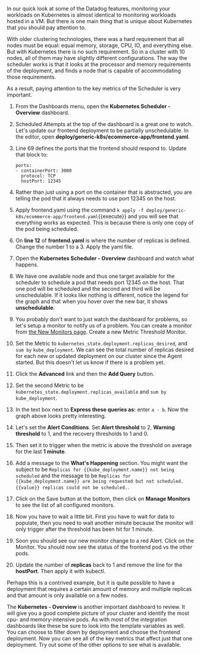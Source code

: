 

In our quick look at some of the Datadog features, monitoring your workloads on Kubernetes is almost identical to monitoring workloads hosted in a VM. But there is one main thing that is unique about Kubernetes that you should pay attention to. 

With older clustering technologies, there was a hard requirement that all nodes must be equal: equal memory, storage, CPU, IO, and everything else. But with Kubernetes there is no such requirement. So in a cluster with 10 nodes, all of them may have slightly different configurations. The way the scheduler works is that it looks at the processor and memory requirements of the deployment, and finds a node that is capable of accommodating those requirements. 

  As a result, paying attention to the key metrics of the Scheduler is very important. 

1.  From the Dashboards menu, open the **Kubernetes Scheduler - Overview** dashboard. 
1.  Scheduled Attempts at the top of the dashboard is a great one to watch. Let's update our frontend deployment to be partially unschedulable. In the editor, open **deploy/generic-k8s/ecommerce-app/frontend.yaml**.
2.  Line 69 defines the ports that the frontend should respond to. Update that block to:
    
        ports:
        - containerPort: 3000
          protocol: TCP
          hostPort: 12345
3.  Rather than just using a port on the container that is abstracted, you are telling the pod that it always needs to use port 12345 on the host.
4.  Apply frontend.yaml using the command `k apply -f deploy/generic-k8s/ecommerce-app/frontend.yaml`{{execute}} and you will see that everything works as expected. This is because there is only one copy of the pod being scheduled. 
5.  On **line 12** of **frontend.yaml** is where the number of replicas is defined. Change the number 1 to a 3. Apply the yaml file. 
6.  Open the **Kubernetes Scheduler - Overview** dashboard and watch what happens. 
7.  We have one available node and thus one target available for the scheduler to schedule a pod that needs port 12345 on the host. That one pod will be scheduled and the second and third will be unschedulable. If it looks like nothing is different, notice the legend for the graph and that when you hover over the new bar, it shows **unschedulable**.
8.  You probably don't want to just watch the dashboard for problems, so let's setup a monitor to notify us of a problem. You can create a monitor from <a href="https://app.datadoghq.com/monitors#/create" target="_datadog">the New Monitors page</a>. Create a new Metric Threshold Monitor. 
9.  Set the Metric to `kubernetes_state.deployment.replicas_desired`, and `sum by` `kube_deployment`. We can see the total number of replicas desired for each new or updated deployment on our cluster since the Agent started. But this doesn't let us know if there is a problem yet.
10. Click the **Advanced** link and then the **Add Query** button.
11. Set the second Metric to be `kubernetes_state.deployment.replicas_available` and `sum by` `kube_deployment`.
12. In the text box next to **Express these queries as:** enter `a - b`. Now the graph above looks pretty interesting. 
13. Let's set the **Alert Conditions**. Set **Alert threshold** to 2, **Warning threshold** to 1, and the recovery thresholds to 1 and 0. 
14. Then set it to trigger when the metric is above the threshold on average for the last **1 minute**.
15. Add a message to the **What's Happening** section. You might want the subject to be `Replicas for {{kube_deployment.name}} not being scheduled` and the message to be `Replicas for {{kube_deployment.name}} are being requested but not scheduled. {{value}} replicas could not be scheduled.`.
16. Click on the Save button at the bottom, then click on **Manage Monitors** to see the list of all configured monitors.
17. Now you have to wait a little bit. First you have to wait for data to populate, then you need to wait another minute because the monitor will only trigger after the threshold has been hit for 1 minute. 
18. Soon you should see our new monitor change to a red Alert. Click on the Monitor. You should now see the status of the frontend pod vs the other pods. 
19. Update the number of **replicas** back to 1 and remove the line for the **hostPort**. Then apply it with kubectl. 

Perhaps this is a contrived example, but it is quite possible to have a deployment that requires a certain amount of memory and multiple replicas and that amount is only available on a few nodes. 

The **Kubernetes - Overview** is another important dashboard to review. It will give you a good complete picture of your cluster and identify the most cpu- and memory-intensive pods. As with most of the integration dashboards like these be sure to look into the template variables as well. You can choose to filter down by deployment and choose the frontend deployment. Now you can see all of the key metrics that affect just that one deployment. Try out some of the other options to see what is available.
